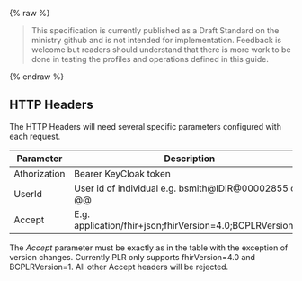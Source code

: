 {% raw %}
<blockquote class="stu-note">
<p>
This specification is currently published as a Draft Standard on the ministry github and is not intended for implementation.  Feedback is welcome but readers should understand that there is more work to be done in testing the profiles and operations defined in this guide.</p>
</blockquote>
{% endraw %}

## HTTP Headers
The HTTP Headers will need several specific parameters configured with each request.

Parameter | Description
---|---|
Athorization | Bearer KeyCloak token
UserId | User id of individual e.g. bsmith@IDIR@00002855 or <userid>@<identifier provider>@<registry username>
Accept | E.g. application/fhir+json;fhirVersion=4.0;BCPLRVersion=1
  
The *Accept* parameter must be exactly as in the table with the exception of version changes.  Currently PLR only supports fhirVersion=4.0 and BCPLRVersion=1.  All other Accept headers will be rejected.
